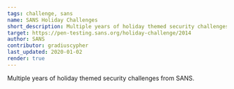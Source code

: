 ```yaml
---
tags: challenge, sans
name: SANS Holiday Challenges
short_description: Multiple years of holiday themed security challenges from SANS.
target: https://pen-testing.sans.org/holiday-challenge/2014
author: SANS
contributor: gradiuscypher
last_updated: 2020-01-02
render: true
---
```


Multiple years of holiday themed security challenges from SANS.